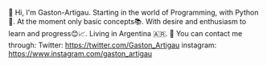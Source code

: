 👋 Hi, I'm Gaston-Artigau.
Starting in the world of Programming, with Python🐍. At the moment only basic concepts📚.
With desire and enthusiasm to learn and progress😊📈.
Living in Argentina 🇦🇷.
📲 You can contact me through:
Twitter: https://twitter.com/Gaston_Artigau
instagram: https://www.instagram.com/gaston_artigau
<!---
Gaston-Artigau/Gaston-Artigau is a ✨ special ✨ repository because its `README.md` (this file) appears on your GitHub profile.
You can click the Preview link to take a look at your changes.
--->

